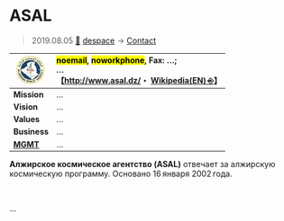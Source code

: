 # ASAL
> 2019.08.05 [🚀](../../index/index.md) [despace](../index.md) → [Contact](../contact.md)

|[![](../f/contact/a/asal_logo1_thumb.webp)](../f/contact/a/asal_logo1.webp)|<mark>noemail</mark>, <mark>noworkphone</mark>, Fax: …;<br> *…*<br> 【<http://www.asal.dz/>・ [Wikipedia(EN) ⎆](https://en.wikipedia.org/wiki/Algerian_Space_Agency)】|
|:--|:--|
|**Mission**|…|
|**Vision**|…|
|**Values**|…|
|**Business**|…|
|**[MGMT](../mgmt.md)**|…|

**Алжирское космическое агентство (ASAL)** отвечает за алжирскую космическую программу. Основано 16 января 2002 года.


<p style="page-break-after:always"> </p>

…
